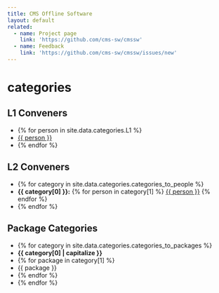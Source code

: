 ```yaml
---
title: CMS Offline Software
layout: default
related:
  - name: Project page
    link: 'https://github.com/cms-sw/cmssw'
  - name: Feedback
    link: 'https://github.com/cms-sw/cmssw/issues/new'
---
```


# categories

## L1 Conveners

*  {% for person in site.data.categories.L1 %}
*  [{{ person }}](https://github.com/{{%20person%20}})
*  {% endfor %}

## L2 Conveners

*  {% for category in site.data.categories.categories\_to\_people %}
*  **{{ category\[0\] }}:** {% for person in category\[1\] %} [{{ person }}](https://github.com/{{%20person%20}}) {% endfor %}
*  {% endfor %}

## Package Categories

*  {% for category in site.data.categories.categories\_to\_packages %}
*  **{{ category\[0\] \| capitalize }}**
  *  {% for package in category\[1\] %}
  *  {{ package }}
  *  {% endfor %}
*  {% endfor %}

